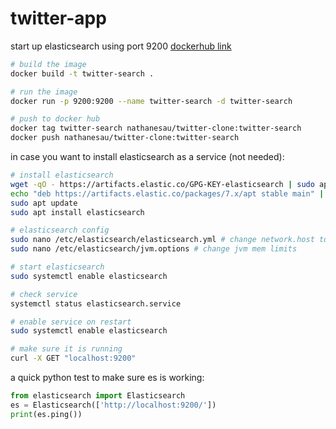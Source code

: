 # twitter-app

start up elasticsearch using port 9200 [dockerhub link](https://hub.docker.com/repository/docker/nathanesau/twitter-clone)

```bash
# build the image
docker build -t twitter-search .

# run the image
docker run -p 9200:9200 --name twitter-search -d twitter-search

# push to docker hub
docker tag twitter-search nathanesau/twitter-clone:twitter-search
docker push nathanesau/twitter-clone:twitter-search
```

in case you want to install elasticsearch as a service (not needed):

```bash
# install elasticsearch
wget -qO - https://artifacts.elastic.co/GPG-KEY-elasticsearch | sudo apt-key add -
echo "deb https://artifacts.elastic.co/packages/7.x/apt stable main" | sudo tee -a /etc/apt/sources.list.d/elastic-7.x.list
sudo apt update
sudo apt install elasticsearch

# elasticsearch config
sudo nano /etc/elasticsearch/elasticsearch.yml # change network.host to localhost
sudo nano /etc/elasticsearch/jvm.options # change jvm mem limits

# start elasticsearch
sudo systemctl enable elasticsearch

# check service
systemctl status elasticsearch.service

# enable service on restart
sudo systemctl enable elasticsearch

# make sure it is running
curl -X GET "localhost:9200"
```

a quick python test to make sure es is working:

```python
from elasticsearch import Elasticsearch
es = Elasticsearch(['http://localhost:9200/'])
print(es.ping())
```